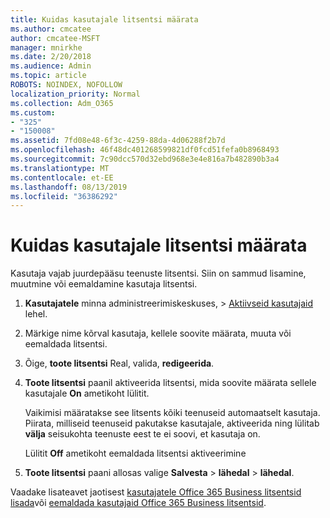```yaml
---
title: Kuidas kasutajale litsentsi määrata
ms.author: cmcatee
author: cmcatee-MSFT
manager: mnirkhe
ms.date: 2/20/2018
ms.audience: Admin
ms.topic: article
ROBOTS: NOINDEX, NOFOLLOW
localization_priority: Normal
ms.collection: Adm_O365
ms.custom:
- "325"
- "150008"
ms.assetid: 7fd08e48-6f3c-4259-88da-4d06288f2b7d
ms.openlocfilehash: 46f48dc401268599821df0fcd51fefa0b8968493
ms.sourcegitcommit: 7c90dcc570d32ebd968e3e4e816a7b482890b3a4
ms.translationtype: MT
ms.contentlocale: et-EE
ms.lasthandoff: 08/13/2019
ms.locfileid: "36386292"
---
```

# <a name="how-to-assign-a-license-to-a-user"></a>Kuidas kasutajale litsentsi määrata

Kasutaja vajab juurdepääsu teenuste litsentsi. Siin on sammud lisamine, muutmine või eemaldamine kasutaja litsentsi.
  
1. **Kasutajatele** minna administreerimiskeskuses, \> [Aktiivseid kasutajaid](https://go.microsoft.com/fwlink/p/?linkid=834822) lehel.

2. Märkige nime kõrval kasutaja, kellele soovite määrata, muuta või eemaldada litsentsi.

3. Õige, **toote litsentsi** Real, valida, **redigeerida**.

4. **Toote litsentsi** paanil aktiveerida litsentsi, mida soovite määrata sellele kasutajale **On** ametikoht lülitit.

    Vaikimisi määratakse see litsents kõiki teenuseid automaatselt kasutaja. Piirata, milliseid teenuseid pakutakse kasutajale, aktiveerida ning lülitab **välja** seisukohta teenuste eest te ei soovi, et kasutaja on.

    Lülitit **Off** ametikoht eemaldada litsentsi aktiveerimine

5. **Toote litsentsi** paani allosas valige **Salvesta** \> **lähedal** \> **lähedal**.

Vaadake lisateavet jaotisest [kasutajatele Office 365 Business litsentsid lisada](https://docs.microsoft.com/en-us/office365/admin/subscriptions-and-billing/assign-licenses-to-users)või [eemaldada kasutajaid Office 365 Business litsentsid](https://docs.microsoft.com/en-us/office365/admin/subscriptions-and-billing/remove-licenses-from-users).